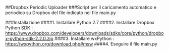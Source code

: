 ##Dropbox Periodic Uploader 
###Script per il caricamento automatico e periodico su Dropbox del file indicato nel file main.py 

###Installazione
####1. Installare Python 2.7
####2. Installare Dropbox Python SDK : https://www.dropbox.com/developers/downloads/sdks/core/python/dropbox-python-sdk-2.2.0.zip
####3. Installare wxPython : https://wxpython.org/download.php#msw
####4. Eseguire il file main.py
